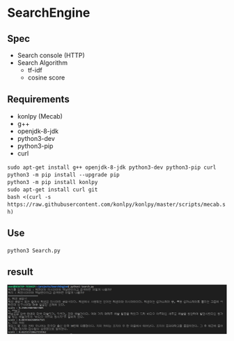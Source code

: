 # SearchEngine
## Spec
- Search console (HTTP)
- Search Algorithm
    - tf-idf
    - cosine score

## Requirements
- konlpy (Mecab)
- g++
- openjdk-8-jdk
- python3-dev
- python3-pip
- curl

`sudo apt-get install g++ openjdk-8-jdk python3-dev python3-pip curl`  
`python3 -m pip install --upgrade pip`  
`python3 -m pip install konlpy`  
`sudo apt-get install curl git`  
`bash <(curl -s https://raw.githubusercontent.com/konlpy/konlpy/master/scripts/mecab.sh)`  

## Use
`python3 Search.py`  

## result
![image](result.PNG)
